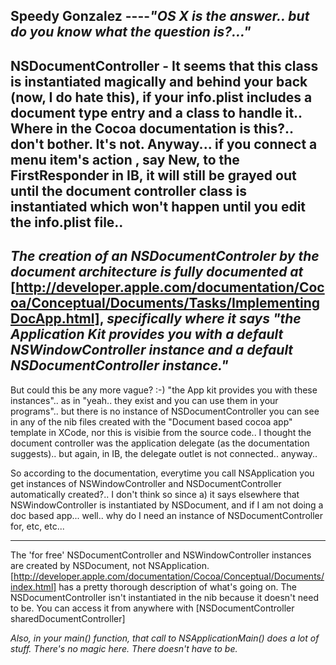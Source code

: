 

**Speedy Gonzalez**
----*"OS X is the answer.. but do you know what the question is?..."*
----
NSDocumentController - It seems that this class is instantiated magically and behind your back (now, I do hate this), if your info.plist includes a document type entry and a class to handle it..  Where in the Cocoa documentation is this?.. don't bother. It's not. Anyway... if you connect a menu item's action , say New, to the FirstResponder in IB, it will still be grayed out until the document controller class is instantiated which won't happen until you edit the info.plist file.. 
----

*The creation of an NSDocumentControler by the document architecture is fully documented at* [http://developer.apple.com/documentation/Cocoa/Conceptual/Documents/Tasks/ImplementingDocApp.html], *specifically where it says "the Application Kit provides you with a default NSWindowController instance and a default NSDocumentController instance."*
----
But could this be any more vague? :-)  "the App kit provides you with these instances".. as in "yeah.. they exist and you can use them in your programs".. but there is no instance of NSDocumentController you can see in any of the nib files created with the "Document based cocoa app" template in XCode, nor this is visibie from the source code.. I thought the document controller was the application delegate (as the documentation suggests).. but again, in IB, the delegate outlet is not connected..  anyway.. 

So according to the documentation, everytime you call NSApplication you get instances of NSWindowController and NSDocumentController automatically created?.. I don't think so since a) it says elsewhere that NSWindowController is instantiated by NSDocument, and if I am not doing a doc based app... well.. why do I need an instance of NSDocumentController for, etc, etc...

----

The 'for free' NSDocumentController and NSWindowController instances are created by NSDocument, not NSApplication. [http://developer.apple.com/documentation/Cocoa/Conceptual/Documents/index.html] has a pretty thorough description of what's going on. The NSDocumentController isn't instantiated in the nib because it doesn't need to be. You can access it from anywhere with     [NSDocumentController sharedDocumentController]

*Also, in your     main() function, that call to     NSApplicationMain() does a lot of stuff. There's no magic here. There doesn't have to be.*
